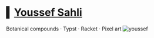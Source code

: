 # ▍[Youssef Sahli](www.youssefsahli.org)

Botanical compounds · Typst · Racket · Pixel art
![youssef](https://github.com/user-attachments/assets/40191331-13de-4b0d-be7f-9ad0433921c8)
